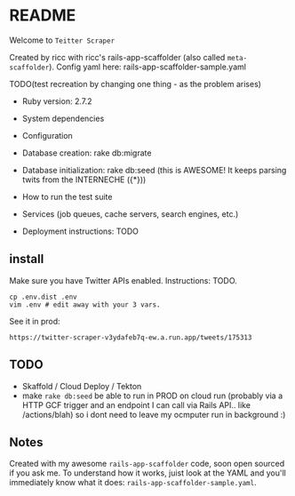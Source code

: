 # README

Welcome to `Teitter Scraper`

Created by ricc with ricc's rails-app-scaffolder (also called `meta-scaffolder`).
Config yaml here: rails-app-scaffolder-sample.yaml

TODO(test recreation by changing one thing - as the problem arises)

* Ruby version: 2.7.2

* System dependencies

* Configuration

* Database creation: rake db:migrate

* Database initialization: rake db:seed (this is AWESOME! It keeps parsing twits from the INTERNECHE ({*}))

* How to run the test suite

* Services (job queues, cache servers, search engines, etc.)

* Deployment instructions: TODO

## install

Make sure you have Twitter APIs enabled. Instructions: TODO.

    cp .env.dist .env
    vim .env # edit away with your 3 vars.

See it in prod:

    https://twitter-scraper-v3ydafeb7q-ew.a.run.app/tweets/175313

## TODO

* Skaffold / Cloud Deploy / Tekton
* make `rake db:seed` be able to run in PROD on cloud run (probably via a HTTP GCF trigger and an endpoint I can call via Rails API.. like /actions/blah)
  so i dont need to leave my ocmputer run in background :)

## Notes

Created with my awesome `rails-app-scaffolder` code, soon open sourced if you ask me.
To understand how it works, juist look at the YAML and you'll immediately know what it does: `rails-app-scaffolder-sample.yaml`.
